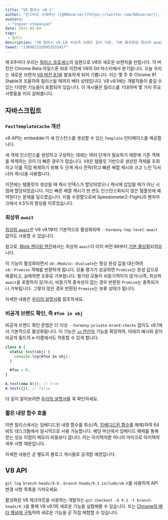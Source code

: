 ```yaml
---
title: "V8 릴리스 v9.1"
author: "인그바르 스테파냔 ([@RReverser](https://twitter.com/RReverser)), 나만의 브랜드를 테스트 중"
avatars:
 - "ingvar-stepanyan"
date: 2021-05-04
tags:
 - 릴리스
description: "V8 릴리스 v9.1은 비공개 브랜드 검사 지원, 기본 활성화된 최상위 await 및 성능 개선을 제공합니다."
tweet: "1389613320953532417"
---
```

매 6주마다 우리는 [릴리스 프로세스](https://v8.dev/docs/release-process)의 일환으로 V8의 새로운 브랜치를 만듭니다. 각 버전은 Chrome Beta 마일스톤 바로 이전에 V8의 Git 마스터에서 분기됩니다. 오늘 우리는 새로운 브랜치 [V8 버전 9.1](https://chromium.googlesource.com/v8/v8.git/+log/branch-heads/9.1)을 발표하게 되어 기쁩니다. 이는 몇 주 후 Chrome 91 Stable과 조율하여 릴리스될 때까지 베타 상태입니다. V8 v9.1에는 개발자들이 즐길 수 있는 다양한 기능들이 포함되어 있습니다. 이 게시물은 릴리스를 기대하며 몇 가지 주요 사항들을 미리 살펴봅니다.

<!--truncate-->
## 자바스크립트

### `FastTemplateCache` 개선

v8 API는 embedder가 새 인스턴스를 생성할 수 있는 `Template` 인터페이스를 제공합니다.

새 객체 인스턴스를 생성하고 구성하는 데에는 여러 단계가 필요하기 때문에 기존 객체를 복제하는 것이 더 빠른 경우가 많습니다. V8은 템플릿 기반으로 생성된 객체를 조회하고 이를 직접 복제하기 위해 두 단계 캐시 전략(작고 빠른 배열 캐시와 크고 느린 딕셔너리 캐시)을 사용합니다.

이전에는 템플릿이 생성될 때 캐시 인덱스가 할당되었으나 캐시에 삽입될 때가 아닌 시점에 할당되었습니다. 이는 빠른 배열 캐시가 한 번도 인스턴스화되지 않은 템플릿에 예약된다는 문제를 일으켰습니다. 이를 수정함으로써 Speedometer2-FlightJS 벤치마크에서 4.5%의 향상을 이루었습니다.

### 최상위 `await`

[최상위 `await`](https://v8.dev/features/top-level-await)은 V8 v9.1부터 기본적으로 활성화되며 `--harmony-top-level-await` 없이도 사용할 수 있습니다.

참고로, [Blink 렌더링 엔진](https://www.chromium.org/blink)에서는 최상위 `await`이 이미 버전 89부터 [기본 활성화](https://v8.dev/blog/v8-release-89#top-level-await)되었습니다.

이 기능이 활성화되면서 `v8::Module::Evaluate`는 항상 완성 값을 대신하여 `v8::Promise` 객체를 반환하게 됩니다. 모듈 평가가 성공하면 `Promise`는 완성 값으로 해결되고, 실패하면 오류로 거부됩니다. 평가된 모듈이 비동기적이지 않거나(즉, 최상위 `await`을 포함하지 않거나), 비동기적 종속성이 없는 경우 반환된 `Promise`는 충족되거나 거부됩니다. 그렇지 않은 경우 반환된 `Promise`는 보류 상태가 됩니다.

자세한 내용은 [우리의 설명서](https://v8.dev/features/top-level-await)를 참조하세요.

### 비공개 브랜드 확인, 즉 `#foo in obj`

비공개 브랜드 확인 문법은 더 이상 `--harmony-private-brand-checks` 없이도 v9.1에서 기본적으로 활성화됩니다. 이 기능은 [`in` 연산자](https://developer.mozilla.org/en-US/docs/Web/JavaScript/Reference/Operators/in) 기능을 확장하여, 아래의 예시와 같이 비공개 필드의 `#`-이름에서도 작동할 수 있게 합니다.

```javascript
class A {
  static test(obj) {
    console.log(#foo in obj);
  }

  #foo = 0;
}

A.test(new A()); // true
A.test({}); // false
```

더 깊이 알아보려면 [우리의 설명서](https://v8.dev/features/private-brand-checks)를 꼭 확인하세요.

### 짧은 내장 함수 호출

이번 릴리스에서는 임베디드된 내장 함수를 취소(즉, [임베디드된 함수](https://v8.dev/blog/embedded-builtins)를 해제)하여 64비트 데스크톱에서 일시적으로 사용 가능합니다. 해당 머신에서 임베디드 해제를 통해 얻는 성능 이점이 메모리 비용보다 큽니다. 이는 아키텍처뿐 아니라 마이크로 아키텍처 세부 사항 때문입니다.

자세한 내용은 곧 별도의 블로그 게시물로 공개할 예정입니다.

## V8 API

`git log branch-heads/9.0..branch-heads/9.1 include/v8.h`를 사용하여 API 변경 사항 목록을 가져오세요.

활성화된 V8 체크아웃을 사용하는 개발자는 `git checkout -b 9.1 -t branch-heads/9.1`을 통해 V8 v9.1의 새로운 기능을 실험해볼 수 있습니다. 또는 [Chrome의 베타 채널에 구독](https://www.google.com/chrome/browser/beta.html)하여 새로운 기능을 곧 직접 체험할 수 있습니다.
